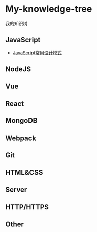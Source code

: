 # My-knowledge-tree

我的知识树

## JavaScript

- [JavaScript常用设计模式](./javascript/1.md)

## NodeJS

## Vue

## React

## MongoDB

## Webpack

## Git

## HTML&CSS

## Server

## HTTP/HTTPS

## Other
